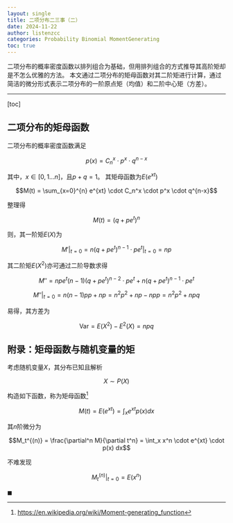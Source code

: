 ```yaml
---
layout: single
title: 二项分布二三事（二）
date: 2024-11-22
author: listenzcc
categories: Probability Binomial MomentGenerating
toc: true
---
```


二项分布的概率密度函数以排列组合为基础，但用排列组合的方式推导其高阶矩却是不怎么优雅的方法。
本文通过二项分布的矩母函数对其二阶矩进行计算，通过简洁的微分形式表示二项分布的一阶原点矩（均值）和二阶中心矩（方差）。

---

[toc]

## 二项分布的矩母函数

二项分布的概率密度函数满足

$$p(x) = C_n^x \cdot p^x \cdot q^{n-x}$$

其中，$x \in [0, 1 \dots n]$，且$p+q=1$。
其矩母函数为$E(e^{xt})$

$$M(t) = \sum_{x=0}^{n} e^{xt} \cdot C_n^x \cdot p^x \cdot q^{n-x}$$

整理得

$$M(t) = (q + p e^t)^n$$

则，其一阶矩$E(X)$为

$$M'|_{t=0}=n(q+p e^t)^{n-1} \cdot p e^t |_{t=0} = np$$

其二阶矩$E(X^2)$亦可通过二阶导数求得

$$M'' = npe^t(n-1)(q+p e^t)^{n-2} \cdot p e^t + n(q+p e^t)^{n-1} \cdot p e^t $$

$$M''|_{t=0}=n(n-1)pp + np = n^2p^2+np-npp = n^2p^2+npq$$

易得，其方差为

$$\text{Var} = E(X^2) - E^2(X) = npq$$

## 附录：矩母函数与随机变量的矩

考虑随机变量$X$，其分布已知且解析

$$X \sim P(X)$$

构造如下函数，称为矩母函数[^momentGenerating]

[^momentGenerating]: <https://en.wikipedia.org/wiki/Moment-generating_function>

$$M(t) = E(e^{xt}) = \int_x e^{xt} p(x) dx$$

其$n$阶微分为

$$M_t^{(n)} = \frac{\partial^n M}{\partial t^n} = \int_x x^n \cdot e^{xt} \cdot p(x) dx$$

不难发现

$$M_t^{(n)} |_{t=0} = E(x^n)$$

$\blacksquare$
